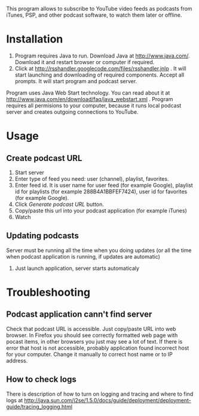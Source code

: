 <p>This program allows to subscribe to YouTube video feeds as podcasts from iTunes, PSP, and other podcast software, to watch them later or offline. </p><h1><a id="user-content-installation" class="anchor" href="#installation" aria-hidden="true"><span class="octicon octicon-link"></span></a><a name="user-content-Installation"></a>Installation<a href="#Installation"></a></h1><ol><li>Program requires Java to run. Download Java at <a href="http://www.java.com/"></a><a href="http://www.java.com/">http://www.java.com/</a>. Download it and restart browser or computer if required. </li><li>Click at <a href="http://rsshandler.googlecode.com/files/rsshandler.jnlp"></a><a href="http://rsshandler.googlecode.com/files/rsshandler.jnlp">http://rsshandler.googlecode.com/files/rsshandler.jnlp</a> . It will start launching and downloading of required components. Accept all prompts. It will start program and podcast server. </li></ol><p>Program uses Java Web Start technology. You can read about it at <a href="http://www.java.com/en/download/faq/java_webstart.xml"></a><a href="http://www.java.com/en/download/faq/java_webstart.xml">http://www.java.com/en/download/faq/java_webstart.xml</a> . Program requires all permisions to your computer, because it runs local podcast server and creates outgoing connections to YouTube. </p><h1><a id="user-content-usage" class="anchor" href="#usage" aria-hidden="true"><span class="octicon octicon-link"></span></a><a name="user-content-Usage"></a>Usage<a href="#Usage"></a></h1><h2><a id="user-content-create-podcast-url" class="anchor" href="#create-podcast-url" aria-hidden="true"><span class="octicon octicon-link"></span></a><a name="user-content-Create_podcast_URL"></a>Create podcast URL<a href="#Create_podcast_URL"></a></h2><ol><li>Start server </li><li>Enter type of feed you need: user (channel), playlist, favorites. </li><li>Enter feed id. It is user name for user feed (for example Google), playlist id for playlists (for example 288B4A1BBFEF7424), user id for favorites (for example Google). </li><li>Click <i>Generate podcast URL</i> button. </li><li>Copy/paste this url into your podcast application (for example iTunes) </li><li>Watch </li></ol><h2><a id="user-content-updating-podcasts" class="anchor" href="#updating-podcasts" aria-hidden="true"><span class="octicon octicon-link"></span></a><a name="user-content-Updating_podcasts"></a>Updating podcasts<a href="#Updating_podcasts"></a></h2><p>Server must be running all the time when you doing updates (or all the time when podcast application is running, if updates are automatic) </p><ol><li>Just launch application, server starts automaticaly </li></ol><p></p><h1><a id="user-content-troubleshooting" class="anchor" href="#troubleshooting" aria-hidden="true"><span class="octicon octicon-link"></span></a><a name="user-content-Troubleshooting"></a>Troubleshooting<a href="#Troubleshooting"></a></h1><h2><a id="user-content-podcast-application-cannt-find-server" class="anchor" href="#podcast-application-cannt-find-server" aria-hidden="true"><span class="octicon octicon-link"></span></a><a name="user-content-Podcast_application_cann't_find_server"></a>Podcast application cann't find server<a href="#Podcast_application_cann't_find_server"></a></h2><p>Check that podcast URL is accessible. Just copy/paste URL into web browser. In Firefox you should see correctly formatted web page with pocast items, in other browsers you just may see a lot of text. If there is error that host is not accessible, probably application found incorrect host for your computer. Change it manually to correct host name or to IP address. </p><h2><a id="user-content-how-to-check-logs" class="anchor" href="#how-to-check-logs" aria-hidden="true"><span class="octicon octicon-link"></span></a><a name="user-content-How_to_check_logs"></a>How to check logs<a href="#How_to_check_logs"></a></h2><p>There is description of how to turn on logging and tracing and where to find logs at <a href="http://java.sun.com/j2se/1.5.0/docs/guide/deployment/deployment-guide/tracing_logging.html"></a><a href="http://java.sun.com/j2se/1.5.0/docs/guide/deployment/deployment-guide/tracing_logging.html">http://java.sun.com/j2se/1.5.0/docs/guide/deployment/deployment-guide/tracing_logging.html</a> </p><p></p>
